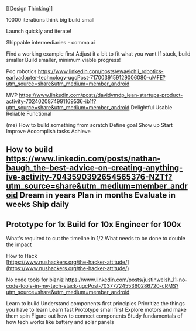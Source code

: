 [[Design Thinking]]

10000 iterations think big build small

Launch quickly and iterate!

Shippable intermediaries - comma ai

Find a working example first
Adjust it a bit to fit what you want
If stuck, build smaller
Build smaller, minimum viable progress!

Poc robotics
https://www.linkedin.com/posts/ewaelchli_robotics-earlyadopter-technology-ugcPost-7170039159129006080-uMFE?utm_source=share&utm_medium=member_android

MVP
https://www.linkedin.com/posts/davidvmdp_lean-startups-product-activity-7024020874991169536-ib1f?utm_source=share&utm_medium=member_android
Delightful
Usable
Reliable
Functional

(me) How to build something from scratch
Define goal
Show up
Start
Improve
Accomplish tasks
Achieve

How to build
https://www.linkedin.com/posts/nathan-baugh_the-best-advice-on-creating-anything-ive-activity-7043590392654565376-NZTf?utm_source=share&utm_medium=member_android
Dream in years
Plan in months
Evaluate in weeks
Ship daily
-
Prototype for 1x
Build for 10x
Engineer for 100x
-
What's required to cut the timeline in 1/2
What needs to be done to double the impact

How to Hack  
[https://www.nushackers.org/the-hacker-attitude/](https://www.nushackers.org/the-hacker-attitude/)



No code tools for bizniz
https://www.linkedin.com/posts/justinwelsh_11-no-code-tools-in-my-tech-stack-ugcPost-7037772455360286720-cRMS?utm_source=share&utm_medium=member_android


Learn to build
Understand components first principles
Prioritize the things you have to learn
Learn fast
Prototype small first
Explore motors and make them spin
Figure out how to connect components
Study fundamentals of how tech works like battery and solar panels

